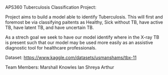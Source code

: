 APS360 Tuberculosis Classification Project:

Project aims to build a model able to identify Tuberculosis. This will first and foremost be via classifying paitents as Healthy, Sick without TB, have active TB, have latent TB, and have uncertain TB.

As a strech goal we seek to have our model identify where in the X-ray TB is present such that our model may be used more easily as an assistive diagnostic tool for healthcare professionals.


Dataset:
https://www.kaggle.com/datasets/usmanshams/tbx-11

Team Members:
Marshall Knowles
Ian
Shreya
Arthur